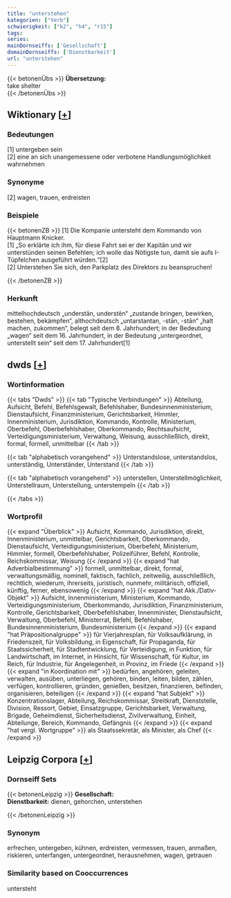 ```yaml
---
title: "unterstehen"
kategorien: ["Verb"]
schwierigkeit: ["k2", "h4", "r15"]
tags:
series:
mainDornseiffs: ['Gesellschaft']
domainDornseiffs: ['Dienstbarkeit']
url: "unterstehen"
---
```


{{< betonenÜbs >}}
**Übersetzung:**  
take shelter  
{{< /betonenÜbs >}}

## Wiktionary [[+](https://de.wiktionary.org/wiki/unterstehen)]

### Bedeutungen
[1] untergeben sein  
[2] eine an sich unangemessene oder verbotene Handlungsmöglichkeit wahrnehmen  

### Synonyme
[2] wagen, trauen, erdreisten  

### Beispiele
{{< betonenZB >}}
[1] Die Kompanie untersteht dem Kommando von Hauptmann Knicker.  
[1] „So erklärte ich ihm, für diese Fahrt sei er der Kapitän und wir unterstünden seinen Befehlen; ich wolle das Nötigste tun, damit sie aufs I-Tüpfelchen ausgeführt würden.“[2]  
[2] Unterstehen Sie sich, den Parkplatz des Direktors zu beanspruchen!  

{{< /betonenZB >}}
### Herkunft
mittelhochdeutsch „understān, understēn“ „zustande bringen, bewirken, bestehen, bekämpfen“, althochdeutsch „untarstantan, -stān, -stān“ „halt machen, zukommen“, belegt seit dem 8. Jahrhundert; in der Bedeutung „wagen“ seit dem 16. Jahrhundert, in der Bedeutung „untergeordnet, unterstellt sein“ seit dem 17. Jahrhundert[1]  



## dwds [[+](https://www.dwds.de/wb/unterstehen)]

### Wortinformation
{{< tabs "Dwds" >}}
{{< tab "Typische Verbindungen" >}}
Abteilung, Aufsicht, Befehl, Befehlsgewalt, Befehlshaber, Bundesinnenministerium, Dienstaufsicht, Finanzministerium, Gerichtsbarkeit, Himmler, Innenministerium, Jurisdiktion, Kommando, Kontrolle, Ministerium, Oberbefehl, Oberbefehlshaber, Oberkommando, Rechtsaufsicht, Verteidigungsministerium, Verwaltung, Weisung, ausschließlich, direkt, formal, formell, unmittelbar
{{< /tab >}}

{{< tab "alphabetisch vorangehend" >}}
Unterstandslose, unterstandslos, unterständig, Unterständer, Unterstand
{{< /tab >}}

{{< tab "alphabetisch vorangehend" >}}
unterstellen, Unterstellmöglichkeit, Unterstellraum, Unterstellung, unterstempeln
{{< /tab >}}

{{< /tabs >}}

### Wortprofil
{{< expand "Überblick" >}} Aufsicht, Kommando, Jurisdiktion, direkt, Innenministerium, unmittelbar, Gerichtsbarkeit, Oberkommando, Dienstaufsicht, Verteidigungsministerium, Oberbefehl, Ministerium, Himmler, formell, Oberbefehlshaber, Polizeiführer, Befehl, Kontrolle, Reichskommissar, Weisung {{< /expand >}}
{{< expand "hat Adverbialbestimmung" >}} formell, unmittelbar, direkt, formal, verwaltungsmäßig, nominell, faktisch, fachlich, zeitweilig, ausschließlich, rechtlich, wiederum, ihrerseits, juristisch, nunmehr, militärisch, offiziell, künftig, ferner, ebensowenig {{< /expand >}}
{{< expand "hat Akk./Dativ-Objekt" >}} Aufsicht, Innenministerium, Ministerium, Kommando, Verteidigungsministerium, Oberkommando, Jurisdiktion, Finanzministerium, Kontrolle, Gerichtsbarkeit, Oberbefehlshaber, Innenminister, Dienstaufsicht, Verwaltung, Oberbefehl, Ministerrat, Befehl, Befehlshaber, Bundesinnenministerium, Bundesministerium {{< /expand >}}
{{< expand "hat Präpositionalgruppe" >}} für Vierjahresplan, für Volksaufklärung, in Friedenszeit, für Volksbildung, in Eigenschaft, für Propaganda, für Staatssicherheit, für Stadtentwicklung, für Verteidigung, in Funktion, für Landwirtschaft, im Internet, in Hinsicht, für Wissenschaft, für Kultur, im Reich, für Industrie, für Angelegenheit, in Provinz, im Friede {{< /expand >}}
{{< expand "in Koordination mit" >}} bedürfen, angehören, geleiten, verwalten, ausüben, unterliegen, gehören, binden, leiten, bilden, zählen, verfügen, kontrollieren, gründen, genießen, besitzen, finanzieren, befinden, organisieren, beteiligen {{< /expand >}}
{{< expand "hat Subjekt" >}} Konzentrationslager, Abteilung, Reichskommissar, Streitkraft, Dienststelle, Division, Ressort, Gebiet, Einsatzgruppe, Gerichtsbarkeit, Verwaltung, Brigade, Geheimdienst, Sicherheitsdienst, Zivilverwaltung, Einheit, Abteilunge, Bereich, Kommando, Gefängnis {{< /expand >}}
{{< expand "hat vergl. Wortgruppe" >}} als Staatssekretär, als Minister, als Chef {{< /expand >}}

## Leipzig Corpora [[+](https://corpora.uni-leipzig.de/en/res?word=unterstehen&corpusId=deu_newscrawl-public_2018)]

### Dornseiff Sets
{{< betonenLeipzig >}}
**Gesellschaft:**  
**Dienstbarkeit:** dienen, gehorchen, unterstehen  

{{< /betonenLeipzig >}}

### Synonym
erfrechen, untergeben, kühnen, erdreisten, vermessen, trauen, anmaßen, riskieren, unterfangen, untergeordnet, herausnehmen, wagen, getrauen


### Similarity based on Cooccurrences
untersteht

